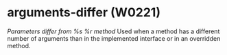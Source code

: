 # arguments-differ (W0221)
*Parameters differ from %s %r method* Used when a method has a different
number of arguments than in the implemented interface or in an
overridden method.

